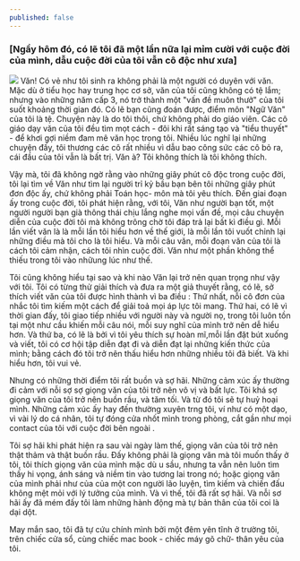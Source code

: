 ```yaml
---
published: false
---
```

### [Ngầy hôm đó, có lẽ tôi đã một lần nữa lại mỉm cười với cuộc đời của mình, dẫu cuộc đời của tôi vẫn cô độc như xưa]

![]({{site.baseurl}}/https://media.giphy.com/media/YNk9HRcH9zJfi/giphy.gif)
Văn! Có vẻ như tôi sinh ra không phải là một người có duyên với văn. Mặc dù ở tiểu học hay trung học cơ sở, văn của tôi cũng không có tệ lắm; nhưng vào những năm cấp 3, nó trở thành một "vấn đề muôn thưở" của tôi suốt khoảng thời gian đó. Có lẽ bạn cũng đoán được, điểm môn "Ngữ Văn" của tôi là tệ. Chuyện này là do tôi thôi, chứ không phải do giáo viên. Các cô giáo dạy văn của tôi đều tìm mọt cách - đôi khi rất sáng tạo và "tiểu thuyết" - để khơi gợi niềm đam mê văn học trong tôi. Nhiều lúc nghĩ lại những chuyện đấy, tôi thương các cô rất nhiều vì dẫu bao công sức các cô bỏ ra, cái đầu của tôi vẫn là bất trị. Văn à?  Tôi không thích là tôi không thích.

Vậy mà, tôi đã không ngờ rằng vào những giây phút cô độc trong cuộc đời, tôi lại tìm về Văn như tìm lại người trỉ kỷ bầu bạn bên tôi những giây phút đơn độc ấy, chứ không phải Toán học- môn mà tôi yêu thích. Đến giai đoạn ấy trong cuộc đời, tôi phát hiện rằng, với tôi, Văn như người bạn tốt, một người người bạn già thông thái chịu lắng nghe mọi vấn đề, mọi câu chuyện diễn của cuộc đời tôi mà không trông chờ tôi đáp trả lại bất kì điều gì. Mỗi lần viết văn là là mỗi lần tôi hiểu hơn về thế giới, là mỗi lần tôi vuốt chỉnh lại những điều mà tôi cho là tôi hiểu. Và mỗi câu văn, mỗi đoạn văn của tôi là cách tôi cảm nhận, cách tôi nhìn cuộc đời. Văn như một phần không thể thiếu trong tôi vào nhữung lúc như thế. 

Tôi cũng không hiểu tại sao và khi nào Văn lại trở nên quan trọng như vậy với tôi. Tôi có từng thử giải thích và đưa ra một giả thuyết rằng, có lẽ, sở thích viết văn của tôi được hình thành vì ba điều : Thứ nhất, nỗi cô đơn của nhắc tôi tìm kiếm một cách để giải toả mọi áp lực tôi mang. Thứ hai, có lẽ vì thời gian đấy, tôi giao tiếp nhiều với người này và người nọ, trong tôi luôn tồn tại một như cầu khiến mỗi câu nói, mỗi suy nghĩ của mình trở nên dễ hiểu hơn. Và thứ ba, có lẽ là bởi vì tôi yêu thích sự hoàn mĩ,mỗi lần đặt bút xuống và viết, tôi có cơ hội tập diễn đạt đi và diễn đạt lại những kiến thức của mình; bằng cách đó tôi trở nên thấu hiểu hơn những nhiều tôi đã biết. Và khi hiểu hơn, tôi vui vẻ.

Nhưng có những thời điểm tôi rất buồn và sợ hãi. Những cảm xúc ấy thường đi cảm với nỗi sợ sợ giọng văn của tôi trở nên vô vị và bất lực. Tôi khá sợ giọng văn của tôi trở nên buồn rầu, và tăm tối. Và từ đó tôi sẽ tự huỷ hoại mình. Những cảm xúc ấy hay đến thường xuyên trng tôi, ví như có một dạo, vì vài lý do cá nhân, tôi tự đóng cửa nhốt mình trong phòng, cắt gần như mọi contact của tôi với cuộc đời bên ngoài . 

Tôi sợ hãi khi phát hiện ra sau vài ngày làm thế, giọng văn của tôi trở nên thật thảm và thật buồn rầu. Đấy không phải là giọng văn mà tôi muốn thấy ở tôi, tôi thích giọng văn của mình mặc dù u sầu, nhưng ta vẫn nên luôn tìm thấy hi vọng, ánh sáng và niềm tin vào tương lai trong nó; hoặc giọng văn của mình phải như của của một con người lão luyện, tìm kiếm và chiến đấu không mệt mỏi với lý tưởng của mình. Và vì thế, tôi đã rất sợ hãi. Và nỗi sơ hãi ấy đã mém đấy tôi làm những hành động mà tự bản thân của tôi coi là dại dột. 

May mắn sao, tôi đã tự cứu chính mình bởi một đêm yên tĩnh ở trường tôi, trên chiếc cửa sổ, cùng chiếc mac book - chiếc máy gõ chữ- thân yêu của tôi. 